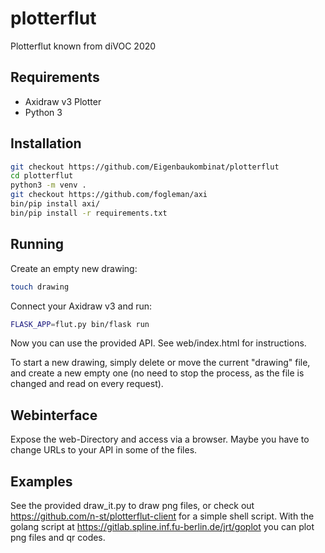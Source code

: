 # plotterflut

Plotterflut known from diVOC 2020


## Requirements

* Axidraw v3 Plotter
* Python 3

## Installation

```bash
git checkout https://github.com/Eigenbaukombinat/plotterflut
cd plotterflut
python3 -m venv .
git checkout https://github.com/fogleman/axi
bin/pip install axi/
bin/pip install -r requirements.txt
```

## Running

Create an empty new drawing:

```bash
touch drawing
```

Connect your Axidraw v3 and run:

```bash
FLASK_APP=flut.py bin/flask run 
```

Now you can use the provided API. See web/index.html for instructions.

To start a new drawing, simply delete or move the current "drawing" file, and create a new empty one (no need to stop the process, as the file is changed and read on every request).

## Webinterface

Expose the web-Directory and access via a browser. Maybe you have to change URLs to your API in some of the files.


## Examples

See the provided draw_it.py to draw png files, or check out https://github.com/n-st/plotterflut-client for a simple shell script. With the golang script at https://gitlab.spline.inf.fu-berlin.de/jrt/goplot you can plot png files and qr codes.

